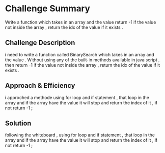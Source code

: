 # Challenge Summary
<!-- Short summary or background information -->
Write a function which takes in an array and the value 
return -1 if the value not inside the array , return the idx of the value if it exists .


## Challenge Description
<!-- Description of the challenge -->
i need to write a function called BinarySearch which takes in an array and the value . 
Without using any of the built-in methods available in java script , then return -1 if the value not inside the array , return the idx of the value if it exists .

## Approach & Efficiency
<!-- What approach did you take? Why? What is the Big O space/time for this approach? -->
i approched a methode using for loop and if statement , that loop in the array and if the array have the value it will stop and return the index of it , if not return -1 ;

## Solution
<!-- Embedded whiteboard image -->
following the whiteboard , using for loop and if statement , that loop in the array and if the array have the value it will stop and return the index of it , if not return -1 ;

